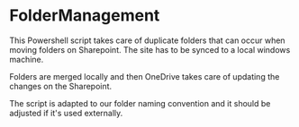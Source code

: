 # FolderManagement
This Powershell script takes care of duplicate folders that can occur when moving folders on Sharepoint. The site has to be synced to a local windows machine.

Folders are merged locally and then OneDrive takes care of updating the changes on the Sharepoint.

The script is adapted to our folder naming convention and it should be adjusted if it's used externally.

